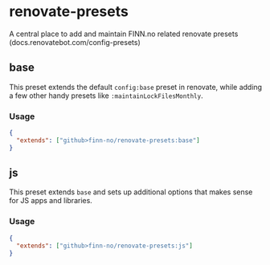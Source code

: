 # renovate-presets

A central place to add and maintain FINN.no related renovate presets (docs.renovatebot.com/config-presets)

## base

This preset extends the default `config:base` preset in renovate, while adding a few other handy presets like `:maintainLockFilesMonthly`.

### Usage

```json
{
  "extends": ["github>finn-no/renovate-presets:base"]
}
```

## js

This preset extends `base` and sets up additional options that makes sense for JS apps and libraries.

### Usage

```json
{
  "extends": ["github>finn-no/renovate-presets:js"]
}
```
